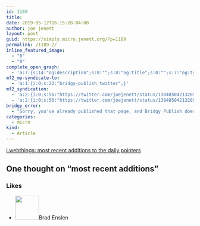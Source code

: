 ```yaml
---
id: 1189
title: 
date: 2019-05-12T16:15:28-04:00
author: joe jenett
layout: post
guid: https://simply.micro.jenett.org/?p=1189
permalink: /1189-2/
inline_featured_image:
  - "0"
  - "0"
complete_open_graph:
  - 'a:7:{s:14:"og:description";s:0:"";s:8:"og:title";s:0:"";s:7:"og:type";s:0:"";s:12:"twitter:card";s:7:"summary";s:15:"twitter:creator";s:0:"";s:19:"twitter:description";s:0:"";s:8:"og:image";s:0:"";}'
mf2_mp-syndicate-to:
  - 'a:1:{i:0;s:22:"bridgy-publish_twitter";}'
mf2_syndication:
  - 'a:2:{i:0;s:56:"https://twitter.com/joejenett/status/1384850421328527360";i:1;s:56:"https://twitter.com/joejenett/status/1127668648766734337";}'
  - 'a:2:{i:0;s:56:"https://twitter.com/joejenett/status/1384850421328527360";i:1;s:56:"https://twitter.com/joejenett/status/1127668648766734337";}'
bridgy_error:
  - "Sorry, you've already published that page, and Bridgy Publish doesn't support updating existing posts. Details: https://github.com/snarfed/bridgy/issues/84"
categories:
  - micro
kind:
  - Article
---
```

[i.webthings: most recent additions to the daily pointers](https://iwebthings.jenett.org/most-recent-additions-to-the-daily-pointers/ "most recent additions to the daily pointers")

<h2 id="comments-title">One thought on “<span>most recent additions</span>”		</h2>


<ol class="commentlist">
</ol>
<div class="likes">
<h3>Likes</h3>
<ul class="mention-list linkback-like"><li class="webmention even thread-even depth-1 linkback-like-single u-like h-cite h-entry p-comment comment" id="comment-511">
<span class="p-author h-card"><a class="u-url" title="Brad Enslen liked this article on twitter.com." href="https://twitter.com/bradenslen"><img alt="" src="https://pbs.twimg.com/profile_images/84617460/mo128.gif" srcset="https://pbs.twimg.com/profile_images/84617460/mo128.gif 2x" class="avatar avatar-64 photo avatar-default local-avatar u-photo" itemprop="image" loading="lazy" width="64" height="64"></a><span class="hide-name p-name">Brad Enslen</span></span><a class="u-url __mPS2id" href="https://twitter.com/joejenett/status/1384850421328527360#favorited-by-22272829"></a>
</li></ul></div>